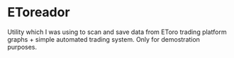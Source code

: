 # EToreador
Utility which I was using to scan and save data from EToro trading platform graphs + simple automated trading system. Only for demostration purposes.
